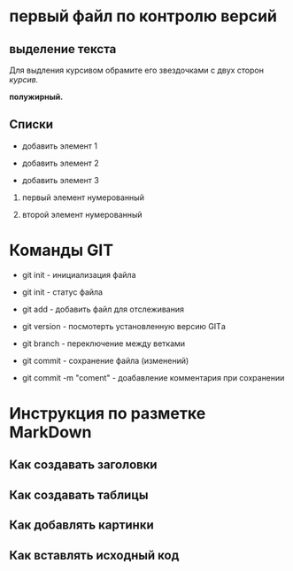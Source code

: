 # первый файл по контролю версий

## выделение текста 

Для выдления курсивом обрамите его звездочками с двух сторон *курсив.*

**полужирный.**

## Списки

* добавить элемент 1

* добавить элемент 2

* добавить элемент 3

1. первый элемент нумерованный 

2. второй элемент нумерованный 

# Команды  GIT

* git init - инициализация файла

* git init - статус файла

* git add - добавить файл для отслеживания 

* git version - посмотерть установленную версию GITа

* git branch - переключение между ветками

* git commit - сохранение файла (изменений)

* git commit -m "coment" - доабавление комментария при сохранении 

# Инструкция по разметке MarkDown

## Как создавать заголовки


## Как создавать таблицы


## Как добавлять картинки


## Как вставлять исходный код
